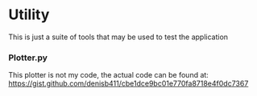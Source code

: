 # Utility

This is just a suite of tools that may be used to test the application 

### Plotter.py
This plotter is not my code, the actual code can be found at: https://gist.github.com/denisb411/cbe1dce9bc01e770fa8718e4f0dc7367